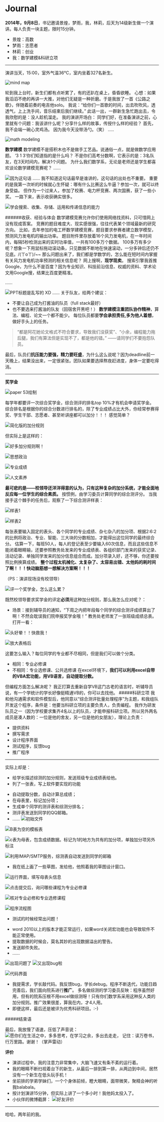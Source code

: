 # Journal
**2014年，9月8日**，书记邀请景煌，梦雨，我，林莉，后天为14级新生做一个演讲。每人负责一块主题，限时15分钟。
- 景煌：高数
- 梦雨：志愿者
- 林莉：创业
- 我：数学建模&科研立项
***
演讲当天，15:00，室外气温36℃，室内坐着327名新生。

![mind map](http://upload-images.jianshu.io/upload_images/2349621-425d3e76a150d8be.png?imageMogr2/auto-orient/strip%7CimageView2/2/w/1240)

轮到我上台时，新生们都有点听累了，有的还趴在桌上，昏昏欲睡。
心想：如果我滔滔不绝的再讲一大推，对他们无疑是一种折磨。于是我放了一首《公路之歌》，伴随着前奏的电吉他solo。
我说：“给你们一首歌的时间，出去吹吹风，透透气，上上洗手间，音乐结束后我们继续。”
此话一出，一群新生急忙跑出去，令我欣慰的是：没人趁机溜走。
我的演讲开场白：
同学们好，在准备演讲之前，心里就有个问题：我该讲什么呢？分享什么样的故事，传授什么样的经验？
	首先，我不会端一碗心灵鸡汤。 因为我今天没带汤勺。（笑）
	.....



![math modeling](http://upload-images.jianshu.io/upload_images/2349621-297d61b108266e04.png?imageMogr2/auto-orient/strip%7CimageView2/2/w/1240)


**数学建模**
数学建模不是搭积木也不是做手工艺品。说通俗一点，就是做数学应用题。
‘3 1 3’你们知道指的是什么吗？
不是你们高考分数啊，它表示的是：3名队友，在3天时间内，解决1个问题。
为什么我们数学系，无论是老师还是学生都喜欢谈论数学建模竞赛呢？
……

![因为这句话](http://upload-images.jianshu.io/upload_images/2349621-9b5a1445a6d15c71.png?imageMogr2/auto-orient/strip%7CimageView2/2/w/1240)
……
我不知道这句话最早是谁讲的，这句话的出处也不重要。
重要的是我第一次听的时候就心生怀疑：哪有什么比赛这么牛逼？参加一次，就可以终身受益。
但作为一个过来人，参加了校赛、电力杯竞赛、两次国赛，获了一些小奖。
一路下来，表示收获确实很多。

![学会搜索、收集、存储、运用和传递信息的能力](http://upload-images.jianshu.io/upload_images/2349621-066bbc26b58c6a85.png?imageMogr2/auto-orient/strip%7CimageView2/2/w/1240)


######收获、经验与体会
数学建模竞赛允许你们使用网络找资料，只可惜网上没有现成答案。
竞赛的题目难度大、现实感很强，往往代表某个领域最新的研究方向。
比如，去年参加的电工杯数学建模竞赛，题目要求参赛者建立数学模型，预测风力发电机的输出功率。
题目附件里存放着16个风力发电机，在一年时间内，每隔5秒检测出来的实时功率值，一共有100多万个数据。
100多万有多少呢？想象一下用鼠标拖动滚动条，只见数据不断地在快速滚动，一分多钟后还仍不见底。/(ㄒoㄒ)/~~
那么问题出来了，我们都是学数学的，怎么能在短时间内掌握有关风力发电机功率预测的相关信息呢？
网上搜啊，**现学现卖**。
搜索引擎我首推Google，为什么不是百度？因为专业知识、科技前沿信息、权威的资料、学术论文用Google搜，结果比百度更精准。

……


![PPT标题是乱写的 XD](http://upload-images.jianshu.io/upload_images/2349621-a883056aea2007dd.png?imageMogr2/auto-orient/strip%7CimageView2/2/w/1240)
……
关于队友，给两个建议：
- 不要让自己成为打酱油的队员（full stack最好）
- 也不要选来打酱油的队友（回宿舍开黑吧！）
**数学建模注重团队协作精神**，算法、编程、论文一个都不能少。
每位队员都要**学会承担责任,多为他人着想**，做好手头上的任务。
>“都是阿花她论文格式不符合要求，导致我们没获奖”、“小余，编程能力拖后腿，我们有算法但是实现不了，都是他的错。”
——请同学们不要抱怨队员。


最后，队员们**抗压能力要强，精力要旺盛**，为什么这么说呢？因为deadline前一天晚上，结果没出来，一定很紧张。团队如果要选择熬夜赶进度，身体一定要吃得消。
***


**奖学金**

![paper 53绘制](http://upload-images.jianshu.io/upload_images/2349621-82dc75449ffaad4b.png?imageMogr2/auto-orient/strip%7CimageView2/2/w/1240)

每学年都要评一次综合奖学金，综合测评的排名top 10%才有机会申请奖学金。
综合排名是根据你的综合分数进行排名的，除了专业成绩占比大外，你经常参赛得奖、学生干部、志愿者、甚至听讲座都可以加分！！！
感觉简单？

![简化版的加分规则](http://upload-images.jianshu.io/upload_images/2349621-b89ead863e4a7e9e.png?imageMogr2/auto-orient/strip%7CimageView2/2/w/1240)



但实际上是这样的：

![好多加分规则啊！](http://upload-images.jianshu.io/upload_images/2349621-82b45c308c02e73a.png?imageMogr2/auto-orient/strip%7CimageView2/2/w/1240)

![思想政治](http://upload-images.jianshu.io/upload_images/2349621-ce8e5273291ba4ab.png?imageMogr2/auto-orient/strip%7CimageView2/2/w/1240)

![专业成绩](http://upload-images.jianshu.io/upload_images/2349621-8297ed05ee88841a.png?imageMogr2/auto-orient/strip%7CimageView2/2/w/1240)

![人文素养](http://upload-images.jianshu.io/upload_images/2349621-013b88384426f388.png?imageMogr2/auto-orient/strip%7CimageView2/2/w/1240)





**最可悲的是——校领导还洋洋得意的认为，只有这种复杂的加分系统，才能全面地反应每一位学生的综合素质。**
按惯例，由学习委员计算同学的综合测评分。
当我接手这个棘手的任务后，观察了一下综合测评样表：

![样表1](http://upload-images.jianshu.io/upload_images/2349621-fd3b9fca659888ba.png?imageMogr2/auto-orient/strip%7CimageView2/2/w/1240)

![样表2](http://upload-images.jianshu.io/upload_images/2349621-6f79480604f4e8bd.png?imageMogr2/auto-orient/strip%7CimageView2/2/w/1240)


每张表要输入固定的表头、各个同学的专业成绩、杂七杂八的加分项、根据2:6:2的比例将政治、专业、智能、三大块的分数相加，才能得出这位同学的最终综合分。
估算一下，每班50人，每人的登记表至少要输入60次信息，而且这些信息不能闭着眼睛输，还要参照教务处发来的专业成绩表、各组织部门发来的获奖记录、活动记录、单独同学发来的加分信息组合而成。加分项录入好，还不够，你还要按照比例换算成绩。
**整个过程太机械化、太复杂了、太容易出错、太他妈的耗时间了啊！！！快动脑筋想一想解决方案啊！！！**

（PS：演讲现场没有校领导）

![评一个奖学金，怎么这么累？](http://upload-images.jianshu.io/upload_images/2349621-c69cb024aef295ff.png?imageMogr2/auto-orient/strip%7CimageView2/2/w/1240)


既然校领导要求奖学金的评定**必须**用这种加分规则，那么我怎么应对呢？：
- 场景：接到辅导员的通知，“下周之内把年段每个同学的综合测评成绩算出了啊！不然会耽误我们院申报奖学金哦！”
教务处老师发了一张班级成绩总表。打开一看：

![头好晕！！快救我！](http://upload-images.jianshu.io/upload_images/2349621-5962564139cc3e3e.png?imageMogr2/auto-orient/strip%7CimageView2/2/w/1240)



![放大表格后](http://upload-images.jianshu.io/upload_images/2349621-18cf28f80a9730b5.png?imageMogr2/auto-orient/strip%7CimageView2/2/w/1240)

这要怎么输入？每位同学的专业都不尽相同，但是我们可以做个分类。
- 相同：专业必修课
- 不相同：专业选修课、公共选修课
在excel环境下，**我们可以利用excel自带的VBA宏功能，用VB语言，自动提取分数。**

但编程方面怎么解决呢？
我正打算去重新自学VB这门古老的语言时，听辅导员说，有一个学统计的学长好像挺精通VB的，你可以去找他。
#####科研立项
我和他沟通需求和软件模型后，他同意以“综合测评批量处理程序”为主题，和我组队开发这个程序，条件是：他要当科研立项的主要负责人，负责编程。
我作为研发队员之一（因为学校要求集齐4名以上的队员，才能申报科研立项。所以另外两名成员是凑人数的：一位是他的舍友，另一位是他的女朋友），理论上负责：
- 提供资料
- 撰写需求
- 设计程序界面
- 测试程序，反馈bug
- 推广程序
***
实际上却是：
- 给学长描述综测的加分规则，发送班级专业成绩表给他。
- 列了一张表，写上软件要实现的功能
 * 自动提取分数，自动计算总成绩；
 * 在母表里，标记加分项；
 * 生成单个同学的测评表和综测分排名；
 * 测评表发送到同学的QQ邮箱。
 * ……
![初始文件](http://upload-images.jianshu.io/upload_images/2349621-d05d79109b70b806.png?imageMogr2/auto-orient/strip%7CimageView2/2/w/1240)

![B表为空的模板表](http://upload-images.jianshu.io/upload_images/2349621-0d1333f17fe29f4e.png?imageMogr2/auto-orient/strip%7CimageView2/2/w/1240)

![c表为母表，包含成绩数据。标记为1的地方为共有的加分项，单独加分项另外标注](http://upload-images.jianshu.io/upload_images/2349621-40fe07095aed0fec.png?imageMogr2/auto-orient/strip%7CimageView2/2/w/1240)

![利用IMAP/SMTP服务，综测表自动发送到同学的邮箱](http://upload-images.jianshu.io/upload_images/2349621-d8a4d6587d94194f.png?imageMogr2/auto-orient/strip%7CimageView2/2/w/1240)
- 我在纸上画了一些草图，发给他，他照着我的草图设计窗口。



![运行界面，填写母表头信息](http://upload-images.jianshu.io/upload_images/2349621-b39fd52c7910e5a4.png?imageMogr2/auto-orient/strip%7CimageView2/2/w/1240)

![点击提交后，询问哪些课程为专业必修课](http://upload-images.jianshu.io/upload_images/2349621-30d7d664c7b77d94.png?imageMogr2/auto-orient/strip%7CimageView2/2/w/1240)

![核对专业必修和专业选修课程](http://upload-images.jianshu.io/upload_images/2349621-83f46bbfb7fc369b.png?imageMogr2/auto-orient/strip%7CimageView2/2/w/1240)


![程序流程图](http://upload-images.jianshu.io/upload_images/2349621-9900748394e21ce0.png?imageMogr2/auto-orient/strip%7CimageView2/2/w/1240)

- 测试的时候经常出问题！
 * word 2010以上的版本才能正常运行，如果word关闭宏功能也会导致软件不能正常使用。
 * 提取数据的时候会，莫名其妙的出现数据溢出的警告。
 * 发送邮件失败。
 * ……

![出现问题了](http://upload-images.jianshu.io/upload_images/2349621-bed717dfc251ef94.png?imageMogr2/auto-orient/strip%7CimageView2/2/w/1240)
![又出现bug啦](http://upload-images.jianshu.io/upload_images/2349621-c324a48e27469e66.png?imageMogr2/auto-orient/strip%7CimageView2/2/w/1240)

![代码界面](http://upload-images.jianshu.io/upload_images/2349621-134a01bc806a5290.png?imageMogr2/auto-orient/strip%7CimageView2/2/w/1240)

- 我提需求，学长敲代码。我反馈bug，学长debug。程序不断迭代，功能日趋完善后，我们面向院系进行**推广**。
多名做综测的学习委员反映：程序虽然好用，但有的院系压根不用excel做综测呀！只有你们数学系采用这种反人类的加分规则。推广效果很差，算我在内，才4人用。
- 即便这样，最后还是被评为优秀科研项目。:-)



#####结束语

最后，我放慢了语速，压低了声音说：
![愿你们在生活之中，多多思考，在学习之余，多出去走走，
记住：读万卷书，行万里路。谢谢！（掌声雷动）](http://upload-images.jianshu.io/upload_images/2349621-e776f3297676159e.png?imageMogr2/auto-orient/strip%7CimageView2/2/w/1240)

**评价**
- 演讲过程中，我的注意力非常集中，大脑飞速又有条不紊的运行着。
- 我的眼睛不断扫视着台下的新生，从最后一排到第一排，从两边到中间，居然没有一个新生在低头玩手机！
- 坐前排的学弟学妹们，一个个身体前倾，瞪大眼睛，面带微笑，聚精会神的听我balabala。
- 按计划演讲15分钟，但实际上讲了一个多小时！我他妈太投入了。
- 小伙伴的微博截屏：
![好友评价
](http://upload-images.jianshu.io/upload_images/2349621-3ffae568888d69da.png?imageMogr2/auto-orient/strip%7CimageView2/2/w/1240)


***
哈哈，两年前的我。
